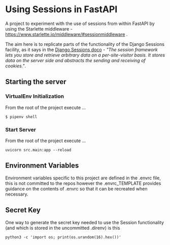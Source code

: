 # Using Sessions in FastAPI
A project to experiment with the use of sessions from within FastAPI by using the Starlette middleware -  https://www.starlette.io/middleware/#sessionmiddleware .

The aim here is to replicate parts of the functionality of the Django Sessions facility, as it says in the [Django Sessions doco](https://docs.djangoproject.com/en/5.1/topics/http/sessions/) - _"The session framework lets you store and retrieve arbitrary data on a per-site-visitor basis. It stores data on the server side and abstracts the sending and receiving of cookies."_.

## Starting the server
### VirtualEnv Initialization
From the root of the project execute ...

```
$ pipenv shell
```

### Start Server
From the root of the project execute ...
```
uvicorn src.main:app --reload
```

## Environment Variables
Environment variables specific to this project are defined in the .envrc file, this is not committed to the repos however the .envrc_TEMPLATE provides guidance on the contents of .envrc so that it can be recreated when necessary.

## Secret Key
One way to generate the secret key needed to use the Session functionality (and which is stored in the uncommitted .direnv) is this 

```
python3 -c 'import os; print(os.urandom(16).hex())'
```
